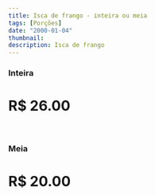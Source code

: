 ```yaml
---
title: Isca de frango - inteira ou meia
tags: [Porções]
date: "2000-01-04"
thumbnail:
description: Isca de frango
---
```


<h3 id="unordered">
<strong>
<strong>Inteira</strong>
</strong>
</h3>

# R\$ 26.00

<br/>

<h3>
<strong>
<strong>Meia</strong>
</strong>
</h3>

# R\$ 20.00
